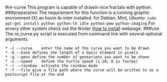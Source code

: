 #re-curve
This program is capable of drawin nice fractals with python.
###preparation
The requirement for this function is a running graphic envronment (X) an havin tk-inter installed.
for Debian, Mint, Ubuntu:
```sudo apt-get install python python-tk idle python-pmw python-imaging```
For ervery other system check out the tkinter [How to install](http://tkinter.unpythonic.net/wiki/How_to_install_Tkinter) webpage.
###use
The re_curve.py script is executed from command line with several optional arguments.
```
* -c --curve	enter the name of the curve you want to be drawn
* -b --base	defines the length of a basic element in pixels
* -g --gens	define the number of genearions you want to be shown
* -s --speed	define the turtle speed (1-10; 0 is fastes)
* -r --rainbow	activate the rainbow mode
* -f --file	give a file path where the curve will be written to as a postscript file at the end
```
